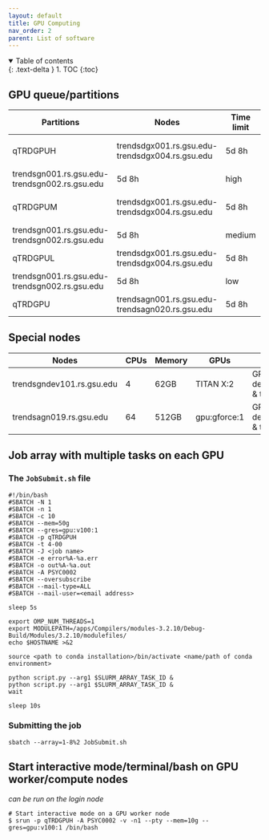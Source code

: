 ```yaml
---
layout: default
title: GPU Computing
nav_order: 2
parent: List of software
---
```

<details open markdown="block">
  <summary>
    Table of contents
  </summary>
  {: .text-delta }
1. TOC
{:toc}
</details>

## GPU queue/partitions

| Partitions                                    | Nodes                                           | Time limit | Priority | CPUs  | Memory     | GPUs                | Limitations         | Preemption |
|-----------------------------------------------|-------------------------------------------------|------------|----------|-------|------------|---------------------|---------------------|------------|
| qTRDGPUH                                      | trendsdgx001.rs.gsu.edu-trendsdgx004.rs.gsu.edu | 5d 8h      | high     | 40    | 512GB      | gpu:v100:8          | Max 4 GPUs per user | N/A        |
| trendsgn001.rs.gsu.edu-trendsgn002.rs.gsu.edu | 5d 8h                                           | high       | 40       | 192GB | gpu:v100:4 | Max 4 GPUs per user | N/A                 |            |
| qTRDGPUM                                      | trendsdgx001.rs.gsu.edu-trendsdgx004.rs.gsu.edu | 5d 8h      | medium   | 40    | 512GB      | gpu:v100:8          | Max 8 GPUs per user | suspend    |
| trendsgn001.rs.gsu.edu-trendsgn002.rs.gsu.edu | 5d 8h                                           | medium     | 40       | 192GB | gpu:v100:4 | Max 8 GPUs per user | suspend             |            |
| qTRDGPUL                                      | trendsdgx001.rs.gsu.edu-trendsdgx004.rs.gsu.edu | 5d 8h      | low      | 40    | 512GB      | gpu:v100:8          | N/A                 | suspend    |
| trendsgn001.rs.gsu.edu-trendsgn002.rs.gsu.edu | 5d 8h                                           | low        | 40       | 192GB | gpu:v100:4 | N/A                 | suspend             |            |
| qTRDGPU                                       | trendsagn001.rs.gsu.edu-trendsagn020.rs.gsu.edu | 5d 8h      | N/A      | 64    | 512GB      | gpu:gforce:1        | N/A                 | N/A        |

## Special nodes

| Nodes                     | CPUs | Memory | GPUs         | Purpose                   |
|---------------------------|------|--------|--------------|---------------------------|
| trendsgndev101.rs.gsu.edu | 4    | 62GB   | TITAN X:2    | GPU development & testing |
| trendsagn019.rs.gsu.edu   | 64   | 512GB  | gpu:gforce:1 | GPU development & testing |

## Job array with multiple tasks on each GPU

### The `JobSubmit.sh` file

```
#!/bin/bash
#SBATCH -N 1
#SBATCH -n 1
#SBATCH -c 10
#SBATCH --mem=50g
#SBATCH --gres=gpu:v100:1
#SBATCH -p qTRDGPUH
#SBATCH -t 4-00
#SBATCH -J <job name>
#SBATCH -e error%A-%a.err
#SBATCH -o out%A-%a.out
#SBATCH -A PSYC0002
#SBATCH --oversubscribe
#SBATCH --mail-type=ALL
#SBATCH --mail-user=<email address>

sleep 5s

export OMP_NUM_THREADS=1
export MODULEPATH=/apps/Compilers/modules-3.2.10/Debug-Build/Modules/3.2.10/modulefiles/
echo $HOSTNAME >&2

source <path to conda installation>/bin/activate <name/path of conda environment>

python script.py --arg1 $SLURM_ARRAY_TASK_ID &
python script.py --arg1 $SLURM_ARRAY_TASK_ID &
wait

sleep 10s
```

### Submitting the job

`sbatch --array=1-8%2 JobSubmit.sh`

## Start interactive mode/terminal/bash on GPU worker/compute nodes

*can be run on the login node*
```
# Start interactive mode on a GPU worker node
$ srun -p qTRDGPUH -A PSYC0002 -v -n1 --pty --mem=10g --gres=gpu:v100:1 /bin/bash
```